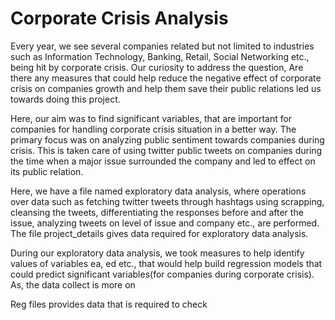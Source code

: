 # Corporate Crisis Analysis

Every year, we see several companies related but not limited to industries such as Information Technology, Banking, Retail,
Social Networking etc., being hit by corporate crisis. Our curiosity to address the question, Are there any measures
that could help reduce the negative effect of corporate crisis on companies growth and help them save their public relations
led us towards doing this project.

Here, our aim was to find significant variables, that are important for companies for handling corporate crisis situation in a better way.
The primary focus was on analyzing public sentiment towards companies during crisis. This is taken care of using twitter 
public tweets on companies during the time when a major issue surrounded the company and led to effect on its public relation.

Here, we have a file named exploratory data analysis, where operations over data such as fetching twitter tweets through hashtags using scrapping, cleansing the tweets, differentiating the responses before and after the issue, analyzing tweets on level of issue and company etc., are performed. The file project_details gives data required for exploratory data analysis.

During our exploratory data analysis, we took measures to help identify values of variables ea, ed etc., that would help build regression 
models that could predict significant variables(for companies during corporate crisis). As, the data collect is more on  

Reg files provides data that is required to check 
